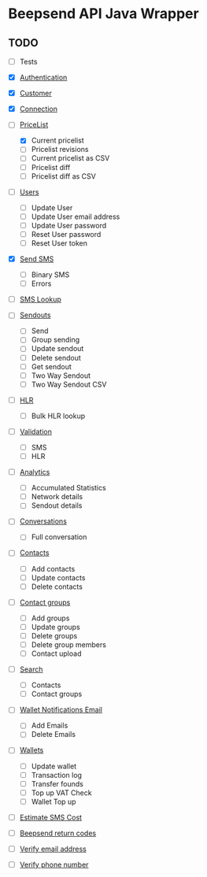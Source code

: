 # Beepsend API Java Wrapper


## TODO
- [ ] Tests

- [x] <a href="https://api.beepsend.com/docs.html#authentication">Authentication</a>
- [x] <a href="https://api.beepsend.com/docs.html#customer">Customer</a>
- [x] <a href="https://api.beepsend.com/docs.html#connection">Connection</a>
- [ ] <a href="https://api.beepsend.com/docs.html#pricelist">PriceList</a>
    - [x] Current pricelist
    - [ ] Pricelist revisions
    - [ ] Current pricelist as CSV
    - [ ] Pricelist diff
    - [ ] Pricelist diff as CSV
- [ ] <a href="https://api.beepsend.com/docs.html#users">Users</a>
    - [ ] Update User
    - [ ] Update User email address
    - [ ] Update User password
    - [ ] Reset User password
    - [ ] Reset User token
- [x] <a href="https://api.beepsend.com/docs.html#send-sms">Send SMS</a>
    - [ ] Binary SMS
    - [ ] Errors
- [ ] <a href="https://api.beepsend.com/docs.html#sms-lookup">SMS Lookup</a>
- [ ] <a href="https://api.beepsend.com/docs.html#sendouts">Sendouts</a>
    - [ ] Send
    - [ ] Group sending
    - [ ] Update sendout
    - [ ] Delete sendout
    - [ ] Get sendout
    - [ ] Two Way Sendout
    - [ ] Two Way Sendout CSV
- [ ] <a href="https://api.beepsend.com/docs.html#hlr">HLR</a>
    - [ ] Bulk HLR lookup
- [ ] <a href="https://api.beepsend.com/docs.html#validation">Validation</a>
    - [ ] SMS
    - [ ] HLR

- [ ] <a href="https://api.beepsend.com/docs.html#analytics">Analytics</a>
    - [ ] Accumulated Statistics
    - [ ] Network details
    - [ ] Sendout details
- [ ] <a href="https://api.beepsend.com/docs.html#conversations">Conversations</a>
    - [ ] Full conversation
- [ ] <a href="https://api.beepsend.com/docs.html#contacts">Contacts</a>
    - [ ] Add contacts
    - [ ] Update contacts
    - [ ] Delete contacts
- [ ] <a href="https://api.beepsend.com/docs.html#contacts-groups">Contact groups</a>
    - [ ] Add groups
    - [ ] Update groups
    - [ ] Delete groups
    - [ ] Delete group members
    - [ ] Contact upload
- [ ] <a href="https://api.beepsend.com/docs.html#search">Search</a>
    - [ ] Contacts
    - [ ] Contact groups
- [ ] <a href="https://api.beepsend.com/docs.html#wallet-notification-emails">Wallet Notifications Email</a>
    - [ ] Add Emails
    - [ ] Delete Emails
- [ ] <a href="https://api.beepsend.com/docs.html#wallets">Wallets</a>
    - [ ] Update wallet
    - [ ] Transaction log
    - [ ] Transfer founds
    - [ ] Top up VAT Check
    - [ ] Wallet Top up
- [ ] <a href="https://api.beepsend.com/docs.html#sms-costestimate">Estimate SMS Cost</a>
- [ ] <a href="https://api.beepsend.com/docs.html#beepsend-returncodes">Beepsend return codes</a>
- [ ] <a href="https://api.beepsend.com/docs.html#verify-email">Verify email address</a>
- [ ] <a href="https://api.beepsend.com/docs.html#verify-phone">Verify phone number</a>

